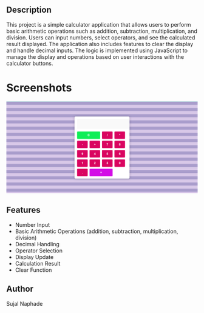  ## Description

This project is a simple calculator application that allows users to perform basic arithmetic operations such as addition, subtraction, multiplication, and division. Users can input numbers, select operators, and see the calculated result displayed. The application also includes features to clear the display and handle decimal inputs. The logic is implemented using JavaScript to manage the display and operations based on user interactions with the calculator buttons.

# Screenshots

![Screenshot](ss.png)


## Features
- Number Input
- Basic Arithmetic Operations (addition, subtraction, multiplication, division)
- Decimal Handling
- Operator Selection
- Display Update
- Calculation Result
- Clear Function

## Author

Sujal Naphade

